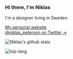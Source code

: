 ### Hi there, I'm Niklas

I'm a designer living in Sweden.


[My personal website](https://niklaspeterson.com/) <br />
[@niklas_peterson on Twitter &rarr;](https://twitter.com/niklas_peterson)

![Niklas's github stats](https://github-readme-stats.vercel.app/api?username=NiklasPeterson&show_icons=true) 

![top-lang](https://github-readme-stats.vercel.app/api/top-langs/?username=NiklasPeterson&layout=compact)

<!--
**NiklasPeterson/NiklasPeterson** is a ✨ _special_ ✨ repository because its `README.md` (this file) appears on your GitHub profile.

Here are some ideas to get you started:

- 🔭 I’m currently working on ...
- 🌱 I’m currently learning ...
- 👯 I’m looking to collaborate on ...
- 🤔 I’m looking for help with ...
- 💬 Ask me about ...
- 📫 How to reach me: ...
- 😄 Pronouns: ...
- ⚡ Fun fact: ...
-->
